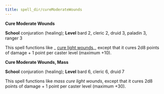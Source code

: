 ```yaml
---
title: spell_dir/cureModerateWounds
---
```

 **Cure Moderate Wounds**

**School** conjuration (healing); **Level** bard 2, cleric 2, druid 3, paladin 3, ranger 3

This spell functions like _ [cure light wounds](cureLightWounds#_cure-light-wounds)_, except that it cures 2d8 points of damage + 1 point per caster level (maximum +10).

**Cure Moderate Wounds, Mass**

**School** conjuration (healing); **Level** bard 6, cleric 6, druid 7

This spell functions like _mass cure light wounds_, except that it cures 2d8 points of damage + 1 point per caster level (maximum +30).

